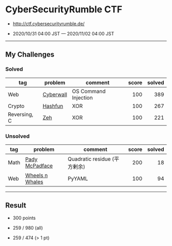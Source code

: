 # CyberSecurityRumble CTF

* http://ctf.cybersecurityrumble.de/

* 2020/10/31 04:00 JST — 2020/11/02 04:00 JST

---

## My Challenges

### Solved

| tag          | problem                | comment              | score | solved |
| ------------ | ---------------------- | -------------------- | ----: | -----: |
| Web          | [Cyberwall](Cyberwall) | OS Command Injection | 100   | 389    |
| Crypto       | [Hashfun](Hashfun)     | XOR                  | 100   | 267    |
| Reversing, C | [Zeh](Zeh)             | XOR                  | 100   | 221    |


### Unsolved

| tag  | problem                            | comment                  | score | solved |
| ---- | ---------------------------------- | ------------------------ | ----: | -----: |
| Math | [Pady McPadface](Pady_McPadface)   | Quadratic residue (平方剰余) | 200   | 18     |
| Web  | [Wheels n Whales](Wheels_n_Whales) | PyYAML                   | 100   | 94     |

---

## Result

* 300 points

* 259 / 980 (all)

* 259 / 474 (> 1 pt)